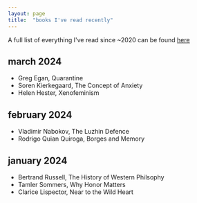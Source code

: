 ```yaml
---
layout: page
title:  "books I've read recently"
---
```


A full list of everything I've read since ~2020 can be found [here](https://www.goodreads.com/user/show/134711669-mia)

## march 2024
* Greg Egan, Quarantine
* Soren Kierkegaard, The Concept of Anxiety
* Helen Hester, Xenofeminism

## february 2024
* Vladimir Nabokov, The Luzhin Defence
* Rodrigo Quian Quiroga, Borges and Memory

## january 2024
* Bertrand Russell, The History of Western Philsophy
* Tamler Sommers, Why Honor Matters
* Clarice Lispector, Near to the Wild Heart